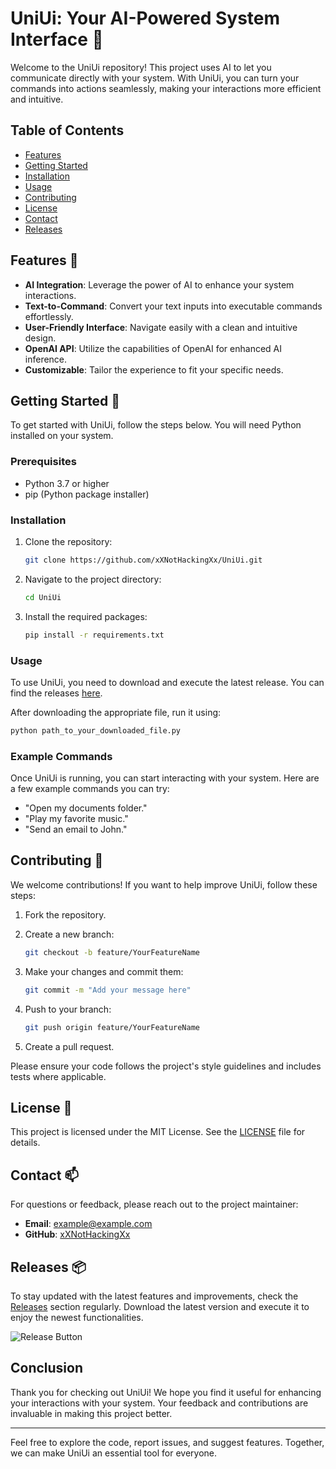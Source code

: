 # UniUi: Your AI-Powered System Interface 🤖

Welcome to the UniUi repository! This project uses AI to let you communicate directly with your system. With UniUi, you can turn your commands into actions seamlessly, making your interactions more efficient and intuitive.

## Table of Contents

- [Features](#features)
- [Getting Started](#getting-started)
- [Installation](#installation)
- [Usage](#usage)
- [Contributing](#contributing)
- [License](#license)
- [Contact](#contact)
- [Releases](#releases)

## Features 🌟

- **AI Integration**: Leverage the power of AI to enhance your system interactions.
- **Text-to-Command**: Convert your text inputs into executable commands effortlessly.
- **User-Friendly Interface**: Navigate easily with a clean and intuitive design.
- **OpenAI API**: Utilize the capabilities of OpenAI for enhanced AI inference.
- **Customizable**: Tailor the experience to fit your specific needs.

## Getting Started 🚀

To get started with UniUi, follow the steps below. You will need Python installed on your system.

### Prerequisites

- Python 3.7 or higher
- pip (Python package installer)

### Installation

1. Clone the repository:

   ```bash
   git clone https://github.com/xXNotHackingXx/UniUi.git
   ```

2. Navigate to the project directory:

   ```bash
   cd UniUi
   ```

3. Install the required packages:

   ```bash
   pip install -r requirements.txt
   ```

### Usage

To use UniUi, you need to download and execute the latest release. You can find the releases [here](https://github.com/xXNotHackingXx/UniUi/releases). 

After downloading the appropriate file, run it using:

```bash
python path_to_your_downloaded_file.py
```

### Example Commands

Once UniUi is running, you can start interacting with your system. Here are a few example commands you can try:

- "Open my documents folder."
- "Play my favorite music."
- "Send an email to John."

## Contributing 🤝

We welcome contributions! If you want to help improve UniUi, follow these steps:

1. Fork the repository.
2. Create a new branch:
   
   ```bash
   git checkout -b feature/YourFeatureName
   ```

3. Make your changes and commit them:

   ```bash
   git commit -m "Add your message here"
   ```

4. Push to your branch:

   ```bash
   git push origin feature/YourFeatureName
   ```

5. Create a pull request.

Please ensure your code follows the project's style guidelines and includes tests where applicable.

## License 📄

This project is licensed under the MIT License. See the [LICENSE](LICENSE) file for details.

## Contact 📫

For questions or feedback, please reach out to the project maintainer:

- **Email**: example@example.com
- **GitHub**: [xXNotHackingXx](https://github.com/xXNotHackingXx)

## Releases 📦

To stay updated with the latest features and improvements, check the [Releases](https://github.com/xXNotHackingXx/UniUi/releases) section regularly. Download the latest version and execute it to enjoy the newest functionalities.

![Release Button](https://img.shields.io/badge/releases-latest-brightgreen)

## Conclusion

Thank you for checking out UniUi! We hope you find it useful for enhancing your interactions with your system. Your feedback and contributions are invaluable in making this project better. 

---

Feel free to explore the code, report issues, and suggest features. Together, we can make UniUi an essential tool for everyone.